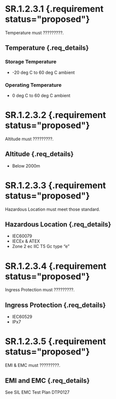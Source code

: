 # SR.1.2.3.1 {.requirement status="proposed"}

Temperature must ?????????.

## Temperature {.req_details}

### Storage Temperature

* -20 deg C to 60 deg C ambient

### Operating Temperature

* 0 deg C to 60 deg C ambient



# SR.1.2.3.2 {.requirement status="proposed"}

Altitude must ?????????.

## Altitude {.req_details}

* Below 2000m



# SR.1.2.3.3 {.requirement status="proposed"}

Hazardous Location must meet those standard.

## Hazardous Location {.req_details}

* IEC60079
* IECEx & ATEX
* Zone 2 ec IIC T5 Gc type “e”



# SR.1.2.3.4 {.requirement status="proposed"}

Ingress Protection must ?????????.

## Ingress Protection {.req_details}

* IEC60529
* IPx7



# SR.1.2.3.5 {.requirement status="proposed"}

EMI & EMC must ?????????.

## EMI and EMC {.req_details}

See SIL EMC Test Plan DTP0127